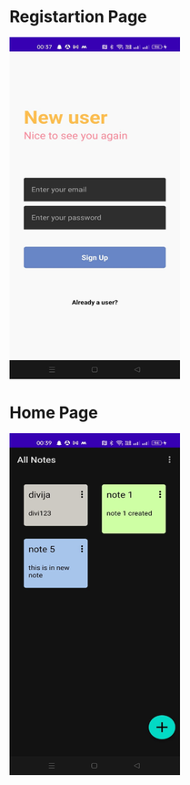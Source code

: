 <h1>Registartion Page</h1>
<img src="notesapp/WhatsApp Image 2022-07-29 at 12.41.33 AM (1).jpeg" width="300" height="600"/>
<h1>Home Page</h1>
<img src="notesapp/HomePage.jpeg" width="300" height ="600"/>
